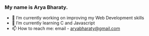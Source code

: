 ### My name is Arya Bharaty.


- 🔭 I’m currently working on improving my Web Development skills
- 🌱 I’m currently learning C and Javascript
- 📫 How to reach me: email - aryabharaty@gmail.com



